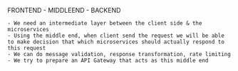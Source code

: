 FRONTEND - MIDDLEEND - BACKEND

    - We need an intermediate layer between the client side & the microservices
    - Using the middle end, when client send the request we will be able to make decision that which microservices should actually respond to this request
    - We can do message validation, response transformation, rate limiting
    - We try to prepare an API Gateway that acts as this middle end